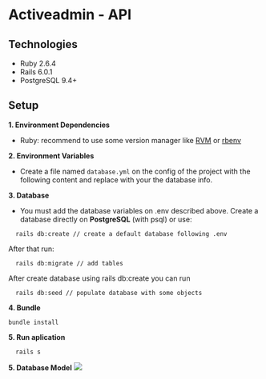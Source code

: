 # Activeadmin - API

## Technologies

* Ruby 2.6.4
* Rails 6.0.1
* PostgreSQL 9.4+

## Setup

**1. Environment Dependencies**

- Ruby: recommend to use some version manager like [RVM](https://rvm.io/) or [rbenv](https://github.com/rbenv/rbenv) 

**2. Environment Variables**

- Create a file named `database.yml` on the config of the project with the following content and replace with your the database info.

**3. Database**

- You must add the database variables on .env described above.
Create a database directly on **PostgreSQL** (with psql) or use:
```
  rails db:create // create a default database following .env
```
After that run:

```
  rails db:migrate // add tables
```

After create database using rails db:create you can run

```
  rails db:seed // populate database with some objects
```

**4. Bundle**

	bundle install
	
**5. Run aplication**
```
  rails s
```

**5. Database Model**
![](https://i.imgur.com/lLfmONK.png)
